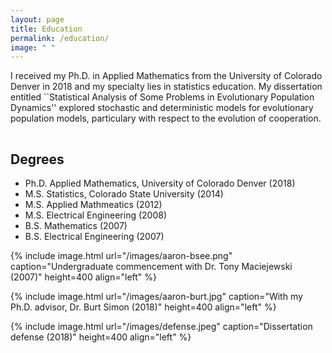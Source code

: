 ```yaml
---
layout: page
title: Education
permalink: /education/
image: " "
---
```


I received my Ph.D. in Applied Mathematics from the University of Colorado Denver in 2018 and my specialty lies in statistics education. My dissertation entitled ``Statistical Analysis of Some Problems in Evolutionary Population Dynamics'' explored stochastic and deterministic models for evolutionary population models, particulary with respect to the evolution of cooperation.

<hr style="clear:both;visibility: hidden;" />  

## Degrees

- Ph.D. Applied Mathematics, University of Colorado Denver (2018)
- M.S. Statistics, Colorado State University (2014)
- M.S. Applied Mathmeatics (2012)
- M.S. Electrical Engineering (2008)
- B.S. Mathematics (2007)
- B.S. Electrical Engineering (2007)

{% include image.html url="/images/aaron-bsee.png" caption="Undergraduate commencement with Dr. Tony Maciejewski (2007)" height=400 align="left" %}

{% include image.html url="/images/aaron-burt.jpg" caption="With my Ph.D. advisor, Dr. Burt Simon (2018)" height=400  align="left" %}

{% include image.html url="/images/defense.jpeg" caption="Dissertation defense (2018)" height=400 align="left" %}
